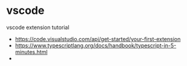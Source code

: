 # vscode

vscode extension tutorial

* https://code.visualstudio.com/api/get-started/your-first-extension
* https://www.typescriptlang.org/docs/handbook/typescript-in-5-minutes.html
* 